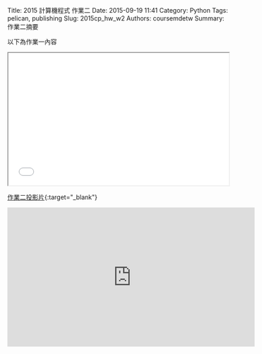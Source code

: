Title: 2015 計算機程式 作業二
Date: 2015-09-19 11:41
Category: Python
Tags: pelican, publishing
Slug: 2015cp_hw_w2
Authors: coursemdetw
Summary: 作業二摘要

以下為作業一內容

<iframe src="40423137_cp_w2_p.html" width="500" height="300"></iframe>

[作業二投影片](40423137_cp_w2_p.html){:target="_blank"}


<iframe width="560" height="315" src="https://www.youtube.com/embed/RgKAFK5djSk" frameborder="0" allowfullscreen></iframe>
